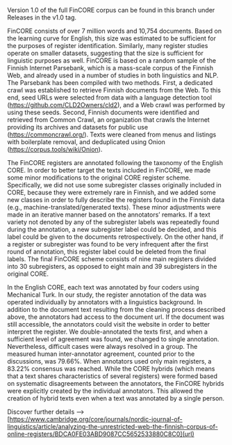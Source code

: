 Version 1.0 of the full FinCORE corpus can be found in this branch under Releases in the v1.0 tag.

FinCORE consists of over 7 million words and 10,754 documents. Based on the learning curve for English, this size was estimated to be sufficient for the purposes of register identification. Similarly, many register studies operate on smaller datasets, suggesting that the size is sufficient for linguistic purposes as well. FinCORE is based on a random sample of the Finnish Internet Parsebank, which is a mass-scale corpus of the Finnish Web, and already used in a number of studies in both linguistics and NLP. The Parsebank has been compiled with two methods. First, a dedicated crawl was established to retrieve Finnish documents from the Web. To this end, seed URLs were selected from data with a language detection tool (https://github.com/CLD2Owners/cld2), and a Web crawl was performed by using these seeds. Second, Finnish documents were identified and retrieved from Common Crawl, an organization that crawls the Internet providing its archives and datasets for public use (https://commoncrawl.org/). Texts were cleaned from menus and listings with boilerplate removal, and deduplicated using Onion (https://corpus.tools/wiki/Onion).

The FinCORE registers are annotated following the taxonomy of the English CORE. In order to better target the texts included in FinCORE, we made some minor modifications to the original CORE register scheme. Specifically, we did not use some subregister classes originally included in CORE, because they were extremely rare in Finnish, and we added some new classes in order to fully describe the registers found in the Finnish data (e.g., machine-translated/generated texts). These minor adjustments were made in an iterative manner based on the annotators’ remarks. If a text variety not denoted by any of the subregister labels was repeatedly found during the annotation, a new subregister label could be decided, and this label could be given to the documents retrospectively. On the other hand, if a register or subregister was found to be very infrequent after the first round of annotation, this register label could be deleted from the final labels. The final FinCORE scheme consists of nine main registers divided into 30 subregisters, as opposed to eight main and 39 subregisters in the original CORE.

In the English CORE, each text was annotated by four coders using Mechanical Turk. In our study, the register annotation of the data was operated individually by annotators with a linguistics background. In addition to the document text resulting from the cleaning process described above, the annotators had access to the document url. If the document was still accessible, the annotators could visit the website in order to better interpret the register. We double-annotated the texts first, and when a sufficient level of agreement was found, we changed to single annotation. Nevertheless, difficult cases were always resolved in a group. The measured human inter-annotator agreement, counted prior to the discussions, was 79.66%. When annotators used only main registers, a 83.22% consensus was reached. While the CORE hybrids (which means that a text shares characteristics of several registers) were formed based on systematic disagreements between the annotators, the FinCORE hybrids were explicitly created by the individual annotators. This allowed the creation of hybrid texts even when a text was annotated by a single person. 

Discover further details --> [https://www.cambridge.org/core/journals/nordic-journal-of-linguistics/article/analyzing-the-unrestricted-web-the-finnish-corpus-of-online-registers/BDCA0FE03ABD9087CC5652533880C8C0](url)
